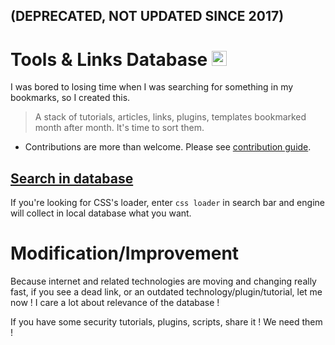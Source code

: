 ## (DEPRECATED, NOT UPDATED SINCE 2017)

# Tools & Links Database <img src="storage.png" width="24">

I was bored to losing time when I was searching for something in my bookmarks, so I created this. 

> A stack of tutorials, articles, links, plugins, templates bookmarked month after month. It's time to sort them.

- Contributions are more than welcome. Please see [contribution guide](add.md).

## [Search in database](https://stabla.github.io/ToolsLinksList/)

If you're looking for CSS's loader, enter `css loader` in search bar and engine will collect in local database what you want.


# Modification/Improvement
Because internet and related technologies are moving and changing really fast, if you see a dead link, or an outdated technology/plugin/tutorial, let me now ! I care a lot about relevance of the database !

If you have some security tutorials, plugins, scripts, share it ! We need them !
